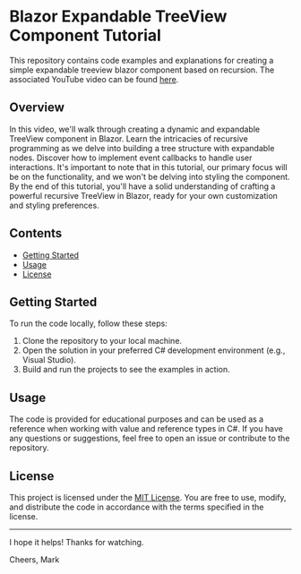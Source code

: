# Blazor Expandable TreeView Component Tutorial

This repository contains code examples and explanations for creating a simple expandable treeview blazor component based on recursion. The associated YouTube video can be found [here](https://youtu.be/eiiS99XJYH4).

## Overview

In this video, we'll walk through creating a dynamic and expandable TreeView component in Blazor. Learn the intricacies of recursive programming as we delve into building a tree structure with expandable nodes. 
Discover how to implement event callbacks to handle user interactions. It's important to note that in this tutorial, our primary focus will be on the functionality, and we won't be delving into styling the component. 
By the end of this tutorial, you'll have a solid understanding of crafting a powerful recursive TreeView in Blazor, ready for your own customization and styling preferences.

## Contents

- [Getting Started](#getting-started)
- [Usage](#usage)
- [License](#license)


## Getting Started

To run the code locally, follow these steps:

1. Clone the repository to your local machine.
2. Open the solution in your preferred C# development environment (e.g., Visual Studio).
3. Build and run the projects to see the examples in action.

## Usage

The code is provided for educational purposes and can be used as a reference when working with value and reference types in C#. If you have any questions or suggestions, feel free to open an issue or contribute to the repository.

## License

This project is licensed under the [MIT License](LICENSE). You are free to use, modify, and distribute the code in accordance with the terms specified in the license.

---

I hope it helps! Thanks for watching.

Cheers, Mark
